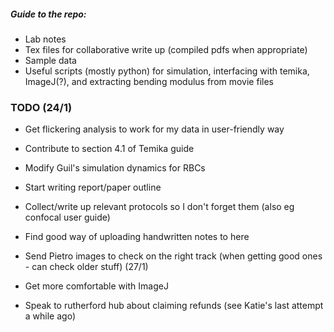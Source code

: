 ##### Guide to the repo:
- Lab notes
- Tex files for collaborative write up (compiled pdfs when appropriate)
- Sample data
- Useful scripts (mostly python) for simulation, interfacing with temika, ImageJ(?), and extracting bending modulus from movie files

### TODO (24/1)
- Get flickering analysis to work for my data in user-friendly way
- Contribute to section 4.1 of Temika guide
- Modify Guil's simulation dynamics for RBCs
- Start writing report/paper outline
- Collect/write up relevant protocols so I don't forget them (also eg confocal user guide)
- Find good way of uploading handwritten notes to here

- Send Pietro images to check on the right track (when getting good ones - can check older stuff) (27/1)
- Get more comfortable with ImageJ
- Speak to rutherford hub about claiming refunds (see Katie's last attempt a while ago)
